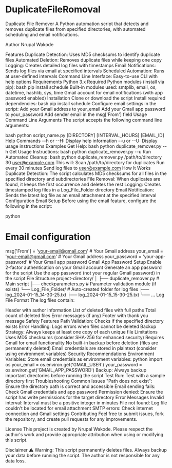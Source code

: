 # DuplicateFileRomoval

Duplicate File Remover
A Python automation script that detects and removes duplicate files from specified directories, with automated scheduling and email notifications.

Author
Nrupal Wakode

Features
Duplicate Detection: Uses MD5 checksums to identify duplicate files
Automated Deletion: Removes duplicate files while keeping one copy
Logging: Creates detailed log files with timestamps
Email Notifications: Sends log files via email at specified intervals
Scheduled Automation: Runs at user-defined intervals
Command Line Interface: Easy-to-use CLI with help options
Requirements
Python 3.x
Required Python modules (install via pip):
bash
pip install schedule
Built-in modules used: smtplib, email, os, datetime, hashlib, sys, time
Gmail account for email notifications (with app password enabled)
Installation
Clone or download the script
Install required dependencies:
bash
pip install schedule
Configure email settings in the script:
Add your Gmail address to your_email
Add your Gmail app password to your_password
Add sender email in the msg['From'] field
Usage
Command Line Arguments
The script accepts the following command line arguments:

bash
python script_name.py [DIRECTORY] [INTERVAL_HOURS] [EMAIL_ID]
Help Commands
--h or --H: Display help information
--u or --U: Display usage instructions
Examples
Get Help:
bash
python duplicate_remover.py --h
Get Usage Instructions:
bash
python duplicate_remover.py --u
Run Automated Cleanup:
bash
python duplicate_remover.py /path/to/directory 30 user@example.com
This will:
Scan /path/to/directory for duplicates
Run every 30 minutes
Send log files to user@example.com
How It Works
Duplicate Detection: The script calculates MD5 checksums for all files in the specified directory and subdirectories
File Removal: When duplicates are found, it keeps the first occurrence and deletes the rest
Logging: Creates timestamped log files in a Log_File_Folder directory
Email Notification: Sends the latest log file as an email attachment at the specified interval
Configuration
Email Setup
Before using the email feature, configure the following in the script:

python
# Email configuration
msg['From'] = 'your-email@gmail.com'  # Your Gmail address
your_email = 'your-email@gmail.com'   # Your Gmail address
your_password = 'your-app-password'   # Your Gmail app password
Gmail App Password Setup
Enable 2-factor authentication on your Gmail account
Generate an app password for the script
Use the app password (not your regular Gmail password) in the script
File Structure
project-directory/
│
├── duplicate_remover.py    # Main script
├── checkparameters.py      # Parameter validation module (if exists)
└── Log_File_Folder/        # Auto-created folder for log files
    ├── log_2024-01-15_14-30-25.txt
    ├── log_2024-01-15_15-30-25.txt
    └── ...
Log File Format
The log files contain:

Header with author information
List of deleted files with full paths
Total count of deleted files
Error messages (if any)
Footer with thank you message
Safety Features
Path Validation: Checks if the specified directory exists
Error Handling: Logs errors when files cannot be deleted
Backup Strategy: Always keeps at least one copy of each unique file
Limitations
Uses MD5 checksums (consider SHA-256 for enhanced security)
Requires Gmail for email functionality
No built-in backup before deletion (files are permanently deleted)
Email credentials are stored in plaintext (consider using environment variables)
Security Recommendations
Environment Variables: Store email credentials as environment variables:
python
import os
your_email = os.environ.get('GMAIL_USER')
your_password = os.environ.get('GMAIL_APP_PASSWORD')
Backup: Always backup important directories before running the script
Test Run: Test with a sample directory first
Troubleshooting
Common Issues
"Path does not exist": Ensure the directory path is correct and accessible
Email sending fails: Check Gmail credentials and app password
Permission denied: Ensure the script has write permissions for the target directory
Error Messages
Invalid interval: Interval must be a positive integer in minutes
File not found: Log file couldn't be located for email attachment
SMTP errors: Check internet connection and Gmail settings
Contributing
Feel free to submit issues, fork the repository, and create pull requests for any improvements.

License
This project is created by Nrupal Wakode. Please respect the author's work and provide appropriate attribution when using or modifying this script.

Disclaimer
⚠️ Warning: This script permanently deletes files. Always backup your data before running the script. The author is not responsible for any data loss.

